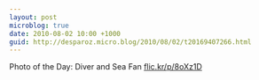 ```yaml
---
layout: post
microblog: true
date: 2010-08-02 10:00 +1000
guid: http://desparoz.micro.blog/2010/08/02/t20169407266.html
---
```

Photo of the Day: Diver and Sea Fan [flic.kr/p/8oXz1D](http://flic.kr/p/8oXz1D)
